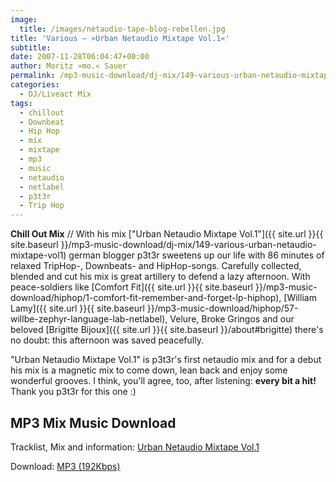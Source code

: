 ```yaml
---
image:
  title: /images/netaudio-tape-blog-rebellen.jpg
title: 'Various – »Urban Netaudio Mixtape Vol.1«'
subtitle: 
date: 2007-11-28T06:04:47+00:00
author: Moritz »mo.« Sauer
permalink: /mp3-music-download/dj-mix/149-various-urban-netaudio-mixtape-vol1
categories:
  - DJ/Liveact Mix
tags:
  - chillout
  - Downbeat
  - Hip Hop
  - mix
  - mixtape
  - mp3
  - music
  - netaudio
  - netlabel
  - p3t3r
  - Trip Hop
---
```

**Chill Out Mix** // With his mix ["Urban Netaudio Mixtape Vol.1"]({{ site.url }}{{ site.baseurl }}/mp3-music-download/dj-mix/149-various-urban-netaudio-mixtape-vol1) german blogger p3t3r sweetens up our life with 86 minutes of relaxed TripHop-, Downbeats- and HipHop-songs. Carefully collected, blended and cut his mix is great artillery to defend a lazy afternoon. With peace-soldiers like [Comfort Fit]({{ site.url }}{{ site.baseurl }}/mp3-music-download/hiphop/1-comfort-fit-remember-and-forget-lp-hiphop), [William Lamy]({{ site.url }}{{ site.baseurl }}/mp3-music-download/hiphop/57-willbe-zephyr-language-lab-netlabel), Velure, Broke Gringos and our beloved [Brigitte Bijoux]({{ site.url }}{{ site.baseurl }}/about#brigitte) there's no doubt: this afternoon was saved peacefully.<!--more-->

"Urban Netaudio Mixtape Vol.1" is p3t3r's first netaudio mix and for a debut his mix is a magnetic mix to come down, lean back and enjoy some wonderful grooves. I think, you'll agree, too, after listening: **every bit a hit!** Thank you p3t3r for this one :)

## MP3 Mix Music Download

Tracklist, Mix and information: [Urban Netaudio Mixtape Vol.1](http://blog.rebellen.info/2007/11/09/urban-trip-hop-downbeat-hip-hop-dub-netaudio-dj-mixtape/)
  
Download: <a href="http://www.archive.org/download/Urban_Netaudio_Mixtape_Vol1/Urban_Netaudio_Mixtape_Vol1_rebellen.info.mp3" target="_blank">MP3 (192Kbps)</a>
